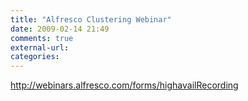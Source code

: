 ```yaml
---
title: "Alfresco Clustering Webinar"
date: 2009-02-14 21:49
comments: true
external-url:
categories:
---
```

<http://webinars.alfresco.com/forms/highavailRecording>

